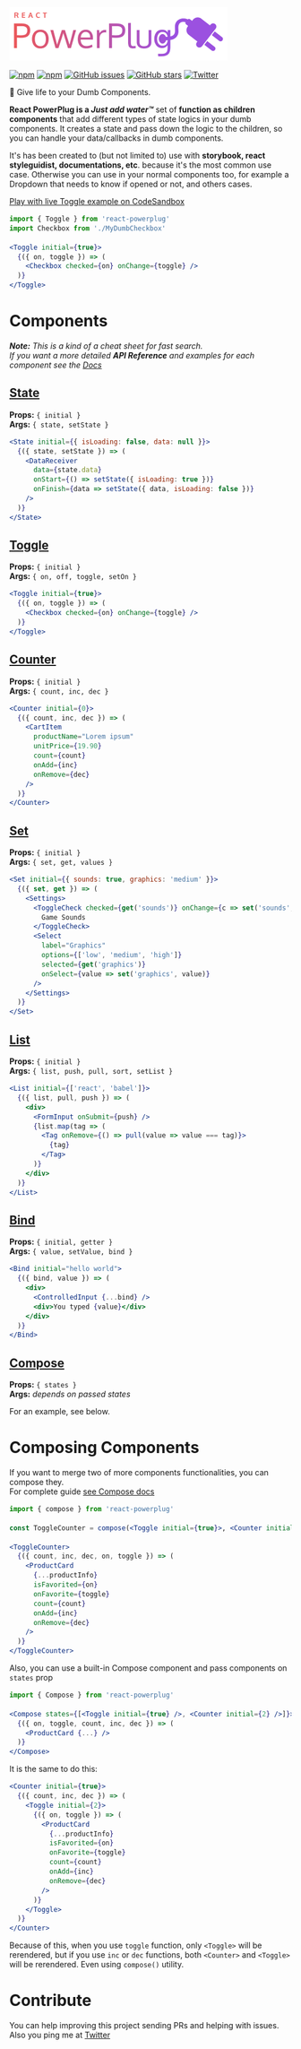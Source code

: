 ![react-powerplug](./logo.png)

[![npm](https://img.shields.io/npm/v/react-powerplug.svg?style=flat-square)](https://www.npmjs.com/package/react-powerplug)
[![npm](https://img.shields.io/npm/dt/react-powerplug.svg?style=flat-square)](https://www.npmjs.com/package/react-powerplug)
[![GitHub issues](https://img.shields.io/github/issues/renatorib/react-powerplug.svg?style=flat-square)](https://github.com/renatorib/react-powerplug/issues)
[![GitHub stars](https://img.shields.io/github/stars/renatorib/react-powerplug.svg?style=flat-square)](https://github.com/renatorib/react-powerplug/stargazers)
[![Twitter](https://img.shields.io/twitter/url/https/github.com/renatorib/react-powerplug.svg?style=social&style=flat-square)](https://twitter.com/intent/tweet?url=https://github.com/renatorib/react-powerplug)

:electric_plug: Give life to your Dumb Components.  

**React PowerPlug is a *Just add water™*** set of **function as children components** that add different types of state logics in your dumb components. It creates a state and pass down the logic to the children, so you can handle your data/callbacks in dumb components.

It's has been created to (but not limited to) use with **storybook, react styleguidist, documentations, etc**. because it's the most common use case. Otherwise you can use in your normal components too, for example a Dropdown that needs to know if opened or not, and others cases.  

[Play with live Toggle example on CodeSandbox](https://codesandbox.io/s/jp890p2x7w)

```jsx
import { Toggle } from 'react-powerplug'
import Checkbox from './MyDumbCheckbox'

<Toggle initial={true}>
  {({ on, toggle }) => (
    <Checkbox checked={on} onChange={toggle} />
  )}
</Toggle>
```

# Components

***Note:*** *This is a kind of a cheat sheet for fast search.*  
*If you want a more detailed **API Reference** and examples for each component see the [Docs](docs/README.md)*

## [State](docs/components/State.md)
**Props:** `{ initial }`  
**Args:** `{ state, setState }`

```jsx
<State initial={{ isLoading: false, data: null }}>
  {({ state, setState }) => (
    <DataReceiver
      data={state.data}
      onStart={() => setState({ isLoading: true })}
      onFinish={data => setState({ data, isLoading: false })}
    />
  )}
</State>
```

## [Toggle](docs/components/Toggle.md)
**Props:** `{ initial }`  
**Args:** `{ on, off, toggle, setOn }`

```jsx
<Toggle initial={true}>
  {({ on, toggle }) => (
    <Checkbox checked={on} onChange={toggle} />
  )}
</Toggle>
```

## [Counter](docs/components/Counter.md)
**Props:** `{ initial }`  
**Args:** `{ count, inc, dec }`

```jsx
<Counter initial={0}>
  {({ count, inc, dec }) => (
    <CartItem
      productName="Lorem ipsum"
      unitPrice={19.90}
      count={count}
      onAdd={inc}
      onRemove={dec}
    />
  )}
</Counter>
```

## [Set](docs/components/Set.md)
**Props:** `{ initial }`  
**Args:** `{ set, get, values }`

```jsx
<Set initial={{ sounds: true, graphics: 'medium' }}>
  {({ set, get }) => (
    <Settings>
      <ToggleCheck checked={get('sounds')} onChange={c => set('sounds', c)}>
        Game Sounds
      </ToggleCheck>
      <Select
        label="Graphics"
        options={['low', 'medium', 'high']}
        selected={get('graphics')}
        onSelect={value => set('graphics', value)}
      />
    </Settings>
  )}
</Set>
```

## [List](docs/components/List.md)
**Props:** `{ initial }`  
**Args:** `{ list, push, pull, sort, setList }`

```jsx
<List initial={['react', 'babel']}>
  {({ list, pull, push }) => (
    <div>
      <FormInput onSubmit={push} />
      {list.map(tag => (
        <Tag onRemove={() => pull(value => value === tag)}>
          {tag}
        </Tag>
      )}
    </div>
  )}
</List>
```

## [Bind](docs/components/Bind.md)
**Props:** `{ initial, getter }`  
**Args:** `{ value, setValue, bind }`   

```jsx
<Bind initial="hello world">
  {({ bind, value }) => (
    <div>
      <ControlledInput {...bind} />
      <div>You typed {value}</div>
    </div>
  )}
</Bind>
```

## [Compose](docs/components/Compose.md)
**Props:** `{ states }`  
**Args:** *depends on passed states*

For an example, see below.


# Composing Components

If you want to merge two of more components functionalities, you can compose they.  
For complete guide [see Compose docs](docs/components/Compose.md)

```jsx
import { compose } from 'react-powerplug'

const ToggleCounter = compose(<Toggle initial={true}>, <Counter initial={2}>)

<ToggleCounter>
  {({ count, inc, dec, on, toggle }) => (
    <ProductCard
      {...productInfo}
      isFavorited={on}
      onFavorite={toggle}
      count={count}
      onAdd={inc}
      onRemove={dec}
    />
  )}
</ToggleCounter>
``` 

Also, you can use a built-in Compose component and pass components on `states` prop

```jsx
import { Compose } from 'react-powerplug'

<Compose states={[<Toggle initial={true} />, <Counter initial={2} />]}>
  {({ on, toggle, count, inc, dec }) => (
    <ProductCard {...} />
  )}
</Compose>
``` 

It is the same to do this:

```jsx
<Counter initial={true}>
  {({ count, inc, dec }) => (
    <Toggle initial={2}>
      {({ on, toggle }) => (
        <ProductCard
          {...productInfo}
          isFavorited={on}
          onFavorite={toggle}
          count={count}
          onAdd={inc}
          onRemove={dec}
        />
      )}
    </Toggle>
  )}
</Counter>
```

Because of this, when you use `toggle` function, only `<Toggle>` will be rerendered, but if you use `inc` or `dec` functions, both `<Counter>` and `<Toggle>` will be rerendered. Even using `compose()` utility.

# Contribute

You can help improving this project sending PRs and helping with issues.  
Also you ping me at [Twitter](http://twitter.com/renatorib_)
